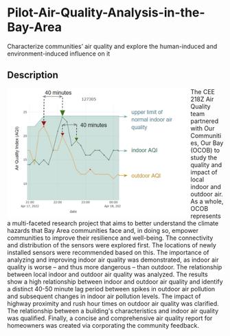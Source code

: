 # Pilot-Air-Quality-Analysis-in-the-Bay-Area
Characterize communities’ air quality and explore the human-induced and environment-induced influence on it

## Description
<img align="left" height="300" src="images/air.png">
The CEE 218Z Air Quality team partnered with Our Communities, Our Bay (OCOB) to study the quality and impact of local indoor and outdoor air. As a whole, OCOB represents a multi-faceted research project that aims to better understand the climate hazards that Bay Area communities face and, in doing so, empower communities to improve their resilience and well-being. The connectivity and distribution of the sensors were explored first. The locations of newly installed sensors were recommended based on this. The importance of analyzing and improving indoor air quality was demonstrated, as indoor air quality is worse – and thus more dangerous – than outdoor. The relationship between local indoor and outdoor air quality was analyzed. The results show a high relationship between indoor and outdoor air quality and identify a distinct 40-50 minute lag period between spikes in outdoor air pollution and subsequent changes in indoor air pollution levels. The impact of highway proximity and rush hour times on outdoor air quality was clarified. The relationship between a building's characteristics and indoor air quality was qualified. Finally, a concise and comprehensive air quality report for homeowners was created via corporating the community feedback.
